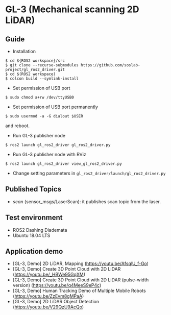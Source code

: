 # GL-3 (Mechanical scanning 2D LiDAR)

## Guide
- Installation
```
$ cd ${ROS2 workspace}/src
$ git clone --recurse-submodules https://github.com/soslab-project/gl_ros2_driver.git
$ cd $(ROS2 workspace)
$ colcon build --symlink-install
```
- Set permission of USB port
```
$ sudo chmod a+rw /dev/ttyUSB0
```
- Set permission of USB port permanently
```
$ sudo usermod -a -G dialout $USER
```
and reboot.
- Run GL-3 publisher node
```
$ ros2 launch gl_ros2_driver gl_ros2_driver.py
```
- Run GL-3 publisher node with RViz
```
$ ros2 launch gl_ros2_driver view_gl_ros2_driver.py
```
- Change setting parameters in `gl_ros2_driver/launch/gl_ros2_driver.py`

## Published Topics
- _scan_ (sensor_msgs/LaserScan): it publishes scan topic from the laser.

## Test environment
- ROS2 Dashing Diademata
- Ubuntu 18.04 LTS

## Application demo
- [GL-3, Demo] 2D LiDAR, Mapping (https://youtu.be/AfsqlU_f-Go)
- [GL-3, Demo] Create 3D Point Cloud with 2D LiDAR (https://youtu.be/_HBWe95GqXM)
- [GL-3, Demo] Create 3D Point Cloud with 2D LiDAR (pulse-width version) (https://youtu.be/q4MeeS9eP4c)
- [GL-3, Demo] Human Tracking Demo of Multiple Mobile Robots (https://youtu.be/ZzEvm8gMPaA)
- [GL-3, Demo] 2D LiDAR Object Detection (https://youtu.be/V29QzU9AcQo)
